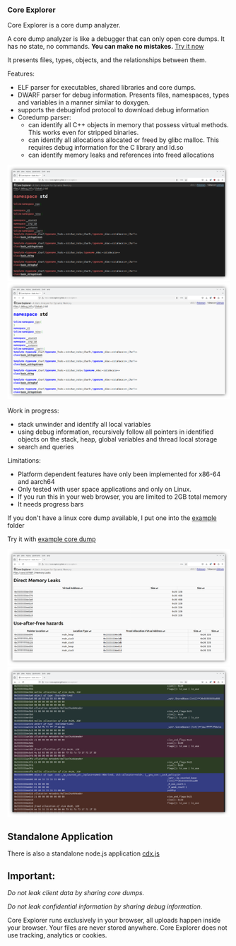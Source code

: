 ### Core Explorer ###

Core Explorer is a core dump analyzer.

A core dump analyzer is like a debugger that can only open core dumps.
It has no state, no commands. **You can make no mistakes.** [Try it now](https://core-explorer.github.io/core-explorer)

It presents files, types, objects, and the relationships between them.

Features:
* ELF parser for executables, shared libraries and core dumps.
* DWARF parser for debug information. Presents files, namespaces, types and variables in a manner similar to doxygen.
* supports the debuginfod protocol to download debug information
* Coredump parser: 
    * can identify all C++ objects in memory that possess virtual methods. This works even for stripped binaries.
    * can identify all allocations allocated or freed by glibc malloc. This requires debug information for the C library and ld.so
    * can identify memory leaks and references into freed allocations

![Dark Theme](images/namespace_std_dark.png)
![Light Theme](images/namespace_std_light.png)

Work in progress:
* stack unwinder and identify all local variables
* using debug information, recursively follow all pointers in identified objects on the stack, heap, global variables and thread local storage
* search and queries

Limitations:
* Platform dependent features have only been implemented for x86-64 and aarch64
* Only tested with user space applications and only on Linux.
* If you run this in your web browser, you are limited to 2GB total memory
* It needs progress bars

If you don't have a linux core dump available, I put one into the [example](example) folder

Try it with [example core dump](https://core-explorer.github.io/core-explorer?download=https://core-explorer.github.io/core-explorer/example/core.3394593&download1=https://core-explorer.github.io/core-explorer/example/dummy_O2_zrelro_g_fPIE&download2=https://core-explorer.github.io/core-explorer/example/libshared_O2_zrelro_g.so)

![Memory Leaks](images/memory_leak_light.png)
![Memory Contents](images/memory_contents_dark.png)

## Standalone Application ##

There is also a standalone node.js application [cdx.js](README_cdx.md)

## Important: ##
*Do not leak client data by sharing core dumps.* 

*Do not leak confidential information by sharing debug information.*

Core Explorer runs exclusively in your browser, all uploads happen inside your browser.
Your files are never stored anywhere. Core Explorer does not use tracking, analytics or cookies.
